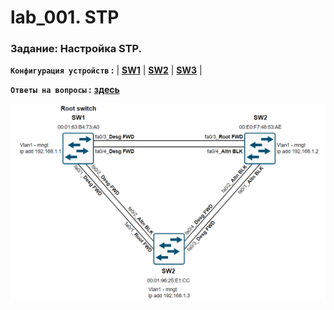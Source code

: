 # lab_001. STP

###  Задание: Настройка STP.

**`Конфигурация устройств` :**   | **[SW1](config/SW1)** | **[SW2](config/SW2)** | **[SW3](config/SW3)** |

**`Ответы на вопросы` :** **[здесь](Result.md)**




![](https://github.com/gerasev1992/otus_NEP_24-25/blob/main/labs/lab002/lab002_scheme.png)
